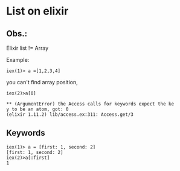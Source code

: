 # List on elixir

## Obs.:

Elixir list != Array

Example:

    iex(1)> a =[1,2,3,4]

you can't find array position,

    iex(2)>a[0]

    ** (ArgumentError) the Access calls for keywords expect the ke
    y to be an atom, got: 0
    (elixir 1.11.2) lib/access.ex:311: Access.get/3

## Keywords

    iex(1)> a = [first: 1, second: 2]
    [first: 1, second: 2]
    iex(2)>a[:first]
    1
